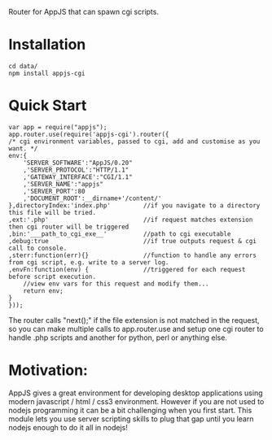 Router for AppJS that can spawn cgi scripts.

Installation
=====

    cd data/
    npm install appjs-cgi

Quick Start
========

    var app = require("appjs");
    app.router.use(require('appjs-cgi').router({
	/* cgi environment variables, passed to cgi, add and customise as you want. */
	env:{
		'SERVER_SOFTWARE':"AppJS/0.20"
		,'SERVER_PROTOCOL':"HTTP/1.1"
		,'GATEWAY_INTERFACE':"CGI/1.1"
		,'SERVER_NAME':"appjs"
		,'SERVER_PORT':80
		,'DOCUMENT_ROOT':__dirname+'/content/'
	},directoryIndex:'index.php'         //if you navigate to a directory this file will be tried.
	,ext:'.php'                          //if request matches extension then cgi router will be triggered
	,bin:'___path_to_cgi_exe__'          //path to cgi executable
	,debug:true                          //if true outputs request & cgi call to console.
	,sterr:function(err){}               //function to handle any errors from cgi script, e.g. write to a server log.
	,envFn:function(env) {               //triggered for each request before script execution.
		//view env vars for this request and modify them...	
		return env;
	}
    }));

The router calls "next();" if the file extension is not matched in the request, so you can make multiple calls to
app.router.use and setup one cgi router to handle .php scripts and another for python, perl or anything else.

Motivation:
=========
AppJS gives a great environment for developing desktop applications using modern javascript / html / css3 environment.
However if you are not used to nodejs programming it can be a bit challenging when you first start. This module
lets you use server scripting skills to plug that gap until you learn nodejs enough to do it all in nodejs!



